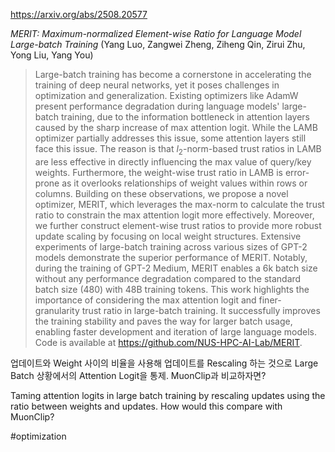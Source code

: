 https://arxiv.org/abs/2508.20577

*MERIT: Maximum-normalized Element-wise Ratio for Language Model Large-batch Training* (Yang Luo, Zangwei Zheng, Ziheng Qin, Zirui Zhu, Yong Liu, Yang You)

> Large-batch training has become a cornerstone in accelerating the training of deep neural networks, yet it poses challenges in optimization and generalization. Existing optimizers like AdamW present performance degradation during language models' large-batch training, due to the information bottleneck in attention layers caused by the sharp increase of max attention logit. While the LAMB optimizer partially addresses this issue, some attention layers still face this issue. The reason is that $l_2$-norm-based trust ratios in LAMB are less effective in directly influencing the max value of query/key weights. Furthermore, the weight-wise trust ratio in LAMB is error-prone as it overlooks relationships of weight values within rows or columns. Building on these observations, we propose a novel optimizer, MERIT, which leverages the max-norm to calculate the trust ratio to constrain the max attention logit more effectively. Moreover, we further construct element-wise trust ratios to provide more robust update scaling by focusing on local weight structures. Extensive experiments of large-batch training across various sizes of GPT-2 models demonstrate the superior performance of MERIT. Notably, during the training of GPT-2 Medium, MERIT enables a 6k batch size without any performance degradation compared to the standard batch size (480) with 48B training tokens. This work highlights the importance of considering the max attention logit and finer-granularity trust ratio in large-batch training. It successfully improves the training stability and paves the way for larger batch usage, enabling faster development and iteration of large language models. Code is available at https://github.com/NUS-HPC-AI-Lab/MERIT.

업데이트와 Weight 사이의 비율을 사용해 업데이트를 Rescaling 하는 것으로 Large Batch 상황에서의 Attention Logit을 통제. MuonClip과 비교하자면?

Taming attention logits in large batch training by rescaling updates using the ratio between weights and updates. How would this compare with MuonClip?

#optimization 